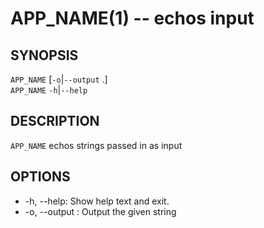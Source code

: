 # APP_NAME(1) -- echos input

## SYNOPSIS
`APP_NAME` [`-o`|`--output` .]  <text><br>
`APP_NAME` `-h`|`--help`<br>

## DESCRIPTION
`APP_NAME` echos strings passed in as input

## OPTIONS
* -h, --help:
  Show help text and exit.
* -o, --output <string>:
  Output the given string

